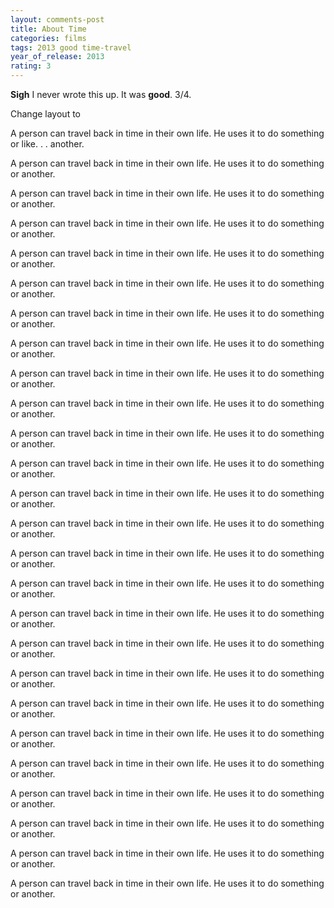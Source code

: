 ```yaml
---
layout: comments-post
title: About Time
categories: films
tags: 2013 good time-travel
year_of_release: 2013
rating: 3
---
```


**Sigh** I never wrote this up. It was **good**. 3/4.

Change layout to

A person can travel back in time in their own life. He uses it to do something or like. . . another.

A person can travel back in time in their own life. He uses it to do something or another.

A person can travel back in time in their own life. He uses it to do something or another.

A person can travel back in time in their own life. He uses it to do something or another.

A person can travel back in time in their own life. He uses it to do something or another.

A person can travel back in time in their own life. He uses it to do something or another.

A person can travel back in time in their own life. He uses it to do something or another.

A person can travel back in time in their own life. He uses it to do something or another.

A person can travel back in time in their own life. He uses it to do something or another.

A person can travel back in time in their own life. He uses it to do something or another.

A person can travel back in time in their own life. He uses it to do something or another.

A person can travel back in time in their own life. He uses it to do something or another.

A person can travel back in time in their own life. He uses it to do something or another.

A person can travel back in time in their own life. He uses it to do something or another.

A person can travel back in time in their own life. He uses it to do something or another.

A person can travel back in time in their own life. He uses it to do something or another.

A person can travel back in time in their own life. He uses it to do something or another.

A person can travel back in time in their own life. He uses it to do something or another.

A person can travel back in time in their own life. He uses it to do something or another.

A person can travel back in time in their own life. He uses it to do something or another.

A person can travel back in time in their own life. He uses it to do something or another.

A person can travel back in time in their own life. He uses it to do something or another.

A person can travel back in time in their own life. He uses it to do something or another.

A person can travel back in time in their own life. He uses it to do something or another.

A person can travel back in time in their own life. He uses it to do something or another.

A person can travel back in time in their own life. He uses it to do something or another.

